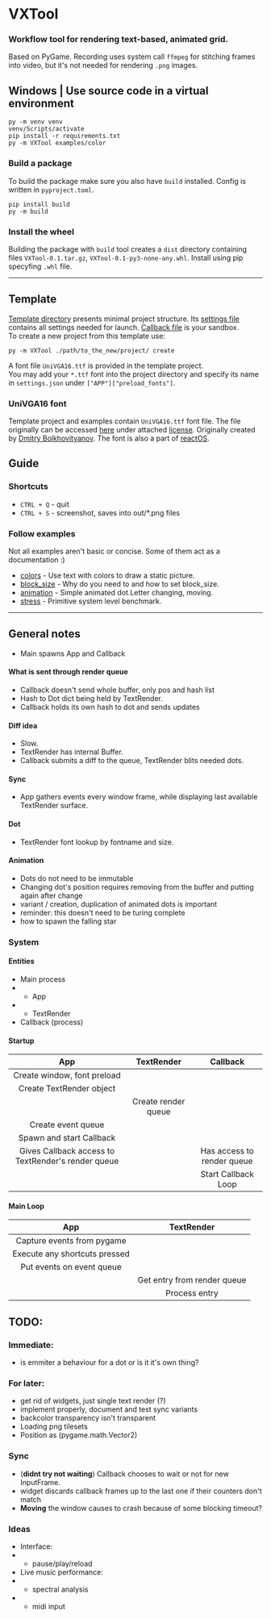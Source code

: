 # VXTool
### Workflow tool for rendering text-based, animated grid.

Based on PyGame. Recording uses system call `ffmpeg` for stitching frames into video, but it's not needed for rendering `.png` images.

## Windows | Use source code in a virtual environment 
```
py -m venv venv
venv/Scripts/activate
pip install -r requirements.txt
py -m VXTool examples/color
```
### Build a package
To build the package make sure you also have `build` installed. Config is written in `pyproject.toml`.
```
pip install build
py -m build
```
### Install the wheel
Building the package with `build` tool creates a `dist` directory containing files `VXTool-0.1.tar.gz`, `VXTool-0.1-py3-none-any.whl`. Install using pip specyfing `.whl` file. 
___

## Template
[Template directory](VXTool_template) presents minimal project structure. Its [settings file](VXTool_template/settings.json) contains all settings needed for launch. [Callback file](VXTool_template/callback.py) is your sandbox.\
To create a new project from this template use:
```
py -m VXTool ./path/to_the_new/project/ create
```
A font file `UniVGA16.ttf` is provided in the template project. \
You may add your `*.ttf` font into the project directory and specify its name in `settings.json` under `["APP"]["preload_fonts"]`.

### UniVGA16 font 
Template project and examples contain `UniVGA16.ttf` font file. The file originally can be accessed [here](https://github.com/mirror/reactos/blob/c6d2b35ffc91e09f50dfb214ea58237509329d6b/reactos/media/fonts/UniVGA16.ttf) under attached [license](https://github.com/mirror/reactos/tree/master/reactos/media/fonts/doc/UniVGA). Originally created by [Dmitry Bolkhovityanov](https://www.inp.nsk.su/~bolkhov/files/fonts/univga/). The font is also a part of [reactOS](https://reactos.org/). 

## Guide
### Shortcuts
- `CTRL + Q` - quit
- `CTRL + S` - screenshot, saves into out/*.png files
### Follow examples
Not all examples aren't basic or concise. Some of them act as a documentation :)
- [colors](examples/color/callback.py) - Use text with colors to draw a static picture.
- [block_size](examples/block_size/callback.py) - Why do you need to and how to set block_size.
- [animation](examples/animation/callback.py) - Simple animated dot.Letter changing, moving.
- [stress](examples/stress/callback.py) - Primitive system level benchmark.
___

## General notes
- Main spawns App and Callback
#### What is sent through render queue
- Callback doesn't send whole buffer, only pos and hash list 
- Hash to Dot dict being held by TextRender.
- Callback holds its own hash to dot and sends updates
#### Diff idea
- Slow.
- TextRender has internal Buffer. 
- Callback submits a diff to the queue, TextRender blits needed dots.
#### Sync
- App gathers events every window frame, while displaying last available TextRender surface.

#### Dot
- TextRender font lookup by fontname and size.

#### Animation
- Dots do not need to be immutable
- Changing dot's position requires removing from the buffer and putting again after change
- variant / creation, duplication of animated dots is important
- reminder: this doesn't need to be turing complete
- how to spawn the falling star

### System
#### Entities
- Main process
- - App
- - TextRender
- Callback (process)
#### Startup
|App|TextRender|Callback|
|:-:|:-:|:-:|
|Create window, font preload|||
|Create TextRender object|||
||Create render queue||
|Create event queue|||
|Spawn and start Callback|||
|Gives Callback access to TextRender's render queue||Has access to render queue|
|||Start Callback Loop|
#### Main Loop
|App|TextRender|
|:-:|:-:|
|Capture events from pygame||
|Execute any shortcuts pressed||
|Put events on event queue||
||Get entry from render queue|
||Process entry|

## TODO:
### Immediate:
- is emmiter a behaviour for a dot or is it it's own thing?
### For later:
- get rid of widgets, just single text render (?)
- implement properly, document and test sync variants
- backcolor transparency isn't transparent
- Loading png tilesets
- Position as (pygame.math.Vector2)
### Sync
- (__didnt try not waiting__) Callback chooses to wait or not for new InputFrame.
- widget discards callback frames up to the last one if their counters don't match 
- __Moving__ the window causes to crash because of some blocking timeout?

### Ideas
- Interface:
- - pause/play/reload
- Live music performance:
- - spectral analysis
- - midi input 